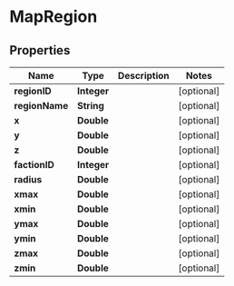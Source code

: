 
# MapRegion

## Properties
Name | Type | Description | Notes
------------ | ------------- | ------------- | -------------
**regionID** | **Integer** |  |  [optional]
**regionName** | **String** |  |  [optional]
**x** | **Double** |  |  [optional]
**y** | **Double** |  |  [optional]
**z** | **Double** |  |  [optional]
**factionID** | **Integer** |  |  [optional]
**radius** | **Double** |  |  [optional]
**xmax** | **Double** |  |  [optional]
**xmin** | **Double** |  |  [optional]
**ymax** | **Double** |  |  [optional]
**ymin** | **Double** |  |  [optional]
**zmax** | **Double** |  |  [optional]
**zmin** | **Double** |  |  [optional]



